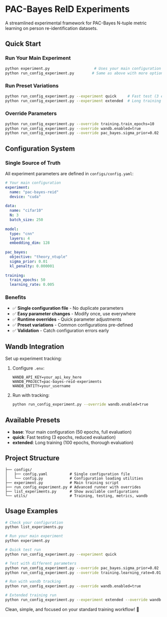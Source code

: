 # PAC-Bayes ReID Experiments

A streamlined experimental framework for PAC-Bayes N-tuple metric learning on person re-identification datasets.

## Quick Start

### Run Your Main Experiment
```bash
python experiment.py                    # Uses your main configuration
python run_config_experiment.py        # Same as above with more options
```

### Run Preset Variations
```bash
python run_config_experiment.py --experiment quick     # Fast test (3 epochs)
python run_config_experiment.py --experiment extended  # Long training (100 epochs)
```

### Override Parameters
```bash
python run_config_experiment.py --override training.train_epochs=10
python run_config_experiment.py --override wandb.enabled=true
python run_config_experiment.py --override pac_bayes.sigma_prior=0.02
```

## Configuration System

### Single Source of Truth
All experiment parameters are defined in `configs/config.yaml`:

```yaml
# Your main configuration
experiment:
  name: "pac-bayes-reid"
  device: "cuda"
  
data:
  name: "cifar10"
  N: 3
  batch_size: 250
  
model:
  type: "cnn"
  layers: 4
  embedding_dim: 128
  
pac_bayes:
  objective: "theory_ntuple"
  sigma_prior: 0.01
  kl_penalty: 0.000001
  
training:
  train_epochs: 50
  learning_rate: 0.005
```

### Benefits
- ✅ **Single configuration file** - No duplicate parameters
- ✅ **Easy parameter changes** - Modify once, use everywhere  
- ✅ **Runtime overrides** - Quick parameter adjustments
- ✅ **Preset variations** - Common configurations pre-defined
- ✅ **Validation** - Catch configuration errors early

## Wandb Integration

Set up experiment tracking:

1. Configure `.env`:
   ```
   WANDB_API_KEY=your_api_key_here
   WANDB_PROJECT=pac-bayes-reid-experiments
   WANDB_ENTITY=your_username
   ```

2. Run with tracking:
   ```bash
   python run_config_experiment.py --override wandb.enabled=true
   ```

## Available Presets

- **base**: Your main configuration (50 epochs, full evaluation)
- **quick**: Fast testing (3 epochs, reduced evaluation)  
- **extended**: Long training (100 epochs, thorough evaluation)

## Project Structure

```
├── configs/
│   ├── config.yaml          # Single configuration file
│   └── config.py            # Configuration loading utilities
├── experiment.py            # Main training script
├── run_config_experiment.py # Advanced runner with overrides
├── list_experiments.py      # Show available configurations
└── utils/                   # Training, testing, metrics, wandb
```

## Usage Examples

```bash
# Check your configuration
python list_experiments.py

# Run your main experiment
python experiment.py

# Quick test run
python run_config_experiment.py --experiment quick

# Test with different parameters
python run_config_experiment.py --override pac_bayes.sigma_prior=0.02
python run_config_experiment.py --override training.learning_rate=0.01

# Run with wandb tracking
python run_config_experiment.py --override wandb.enabled=true

# Extended training run
python run_config_experiment.py --experiment extended --override wandb.enabled=true
```

Clean, simple, and focused on your standard training workflow! 🎯
